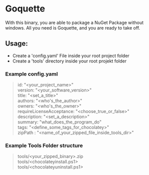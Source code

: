 # Goquette

With this binary, you are able to package a NuGet Package without windows.
All you need is Goquette, and you are ready to take off.

## Usage:

* Create a 'config.yaml' File inside your root project folder
* Create a 'tools' directory inside your root projekt folder

###  Example config.yaml

> id: "<your_project_name>" \
> version: "<your_software_version>" \
> title: "<set_a_title>" \
> authors: "<who's_the_author>" \
> owners: "<who's_the_owner>" \
> requireLicenseAcceptance: "<choose_true_or_false>" \
> description: "<set_a_description>" \
> summary: "what_does_the_program_do" \
> tags: "<define_some_tags_for_chocolatey>" \
> zipPath : "<name_of_your_zipped_file_inside_tools_dir>"

### Example Tools Folder structure

> tools/<your_zipped_binary>.zip \
> tools/<chocolateyinstall.ps1> \
> tools/<chocolateyuninstall.ps1>